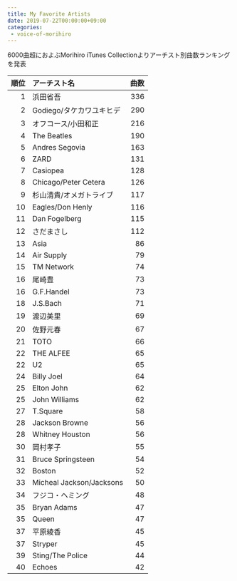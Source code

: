 ```yaml
---
title: My Favorite Artists
date: 2019-07-22T00:00:00+09:00
categories:
 - voice-of-morihiro
---
```

6000曲超におよぶMorihiro iTunes Collectionよりアーチスト別曲数ランキングを発表<!--more-->


|順位|アーチスト名|曲数|
|---:|:---|---:|
|1|浜田省吾|336|
|2|Godiego/タケカワユキヒデ|290|
|3|オフコース/小田和正|216|
|4|The Beatles|190|
|5|Andres Segovia|163|
|6|ZARD|131|
|7|Casiopea|128|
|8|Chicago/Peter Cetera|126|
|9|杉山清貴/オメガトライブ|117|
|10|Eagles/Don Henly|116|
|11|Dan Fogelberg|115|
|12|さだまさし|112|
|13|Asia|86|
|14|Air Supply|79|
|15|TM Network|74|
|16|尾崎豊|73|
|16|G.F.Handel|73|
|18|J.S.Bach|71|
|19|渡辺美里|69|
|20|佐野元春|67|
|21|TOTO|66|
|22|THE ALFEE|65|
|22|U2|65|
|24|Billy Joel|64|
|25|Elton John|62|
|25|John Williams|62|
|27|T.Square|58|
|28|Jackson Browne|56|
|28|Whitney Houston|56|
|30|岡村孝子|55|
|31|Bruce Springsteen|54|
|32|Boston|52|
|33|Micheal Jackson/Jacksons|50|
|34|フジコ・ヘミング|48|
|35|Bryan Adams|47|
|35|Queen|47|
|37|平原綾香|45|
|37|Stryper|45|
|39|Sting/The Police|44|
|40|Echoes|42|
